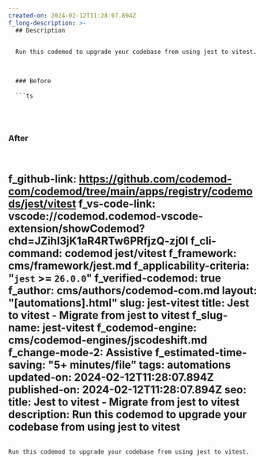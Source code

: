 ```yaml
---
created-on: 2024-02-12T11:28:07.894Z
f_long-description: >-
  ## Description
  

  Run this codemod to upgrade your codebase from using jest to vitest.
  

  
  ### Before
  
  ```ts
  
  
  
  ```
  
  ### After
  
  ```ts
  
  
  
  ```
f_github-link: https://github.com/codemod-com/codemod/tree/main/apps/registry/codemods/jest/vitest
f_vs-code-link: vscode://codemod.codemod-vscode-extension/showCodemod?chd=JZihI3jK1aR4RTw6PRfjzQ-zj0I
f_cli-command: codemod jest/vitest
f_framework: cms/framework/jest.md
f_applicability-criteria: "`jest` >= `26.0.0`"
f_verified-codemod: true
f_author: cms/authors/codemod-com.md
layout: "[automations].html"
slug: jest-vitest
title: Jest to vitest - Migrate from jest to vitest
f_slug-name: jest-vitest
f_codemod-engine: cms/codemod-engines/jscodeshift.md
f_change-mode-2: Assistive
f_estimated-time-saving: "5+ minutes/file"
tags: automations
updated-on: 2024-02-12T11:28:07.894Z
published-on: 2024-02-12T11:28:07.894Z
seo:
  title: Jest to vitest - Migrate from jest to vitest
  description: Run this codemod to upgrade your codebase from using jest to vitest
---
```

Run this codemod to upgrade your codebase from using jest to vitest.